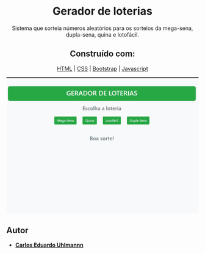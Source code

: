 <h1 align="center">
  Gerador de loterias
</h1>

<p align="center">
  Sistema que sorteia números aleatórios para os sorteios da mega-sena, dupla-sena, quina e lotofácil.
</p>

<h2 align="center">
 Construído com:   
</h2>
 
<div align="center">
  
[HTML](https://www.w3schools.com/html/default.asp) | [CSS](https://www.w3schools.com/css/) | [Bootstrap](https://getbootstrap.com/) | [Javascript](https://developer.mozilla.org/pt-BR/docs/Aprender/Getting_started_with_the_web/JavaScript_basico)
  
</div>
 
 <p align="center">
  <img alt="Gerador de loterias" src="https://github.com/carlosuhlmann/gerador_loterias/blob/master/loteria.gif">
 </p>
 
 ## Autor

* **[Carlos Eduardo Uhlmannn](https://github.com/carlosuhlmann)**


































